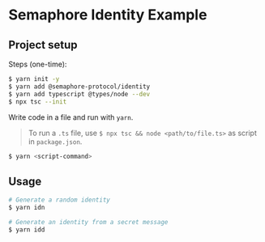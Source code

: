 # Semaphore Identity Example

## Project setup

Steps (one-time):

```sh
$ yarn init -y
$ yarn add @semaphore-protocol/identity
$ yarn add typescript @types/node --dev
$ npx tsc --init
```

Write code in a file and run with `yarn`.

> To run a `.ts` file, use `$ npx tsc && node <path/to/file.ts>` as script in `package.json`.

```sh
$ yarn <script-command>
```

## Usage

```sh
# Generate a random identity
$ yarn idn
```

```sh
# Generate an identity from a secret message
$ yarn idd
```
